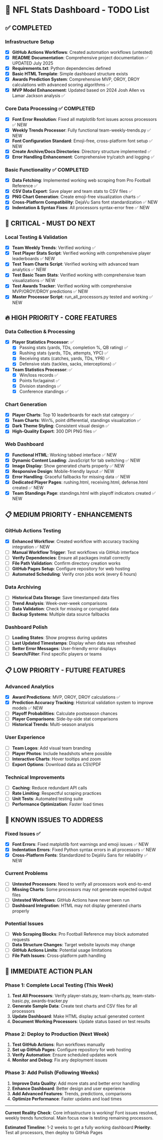 # 🏈 NFL Stats Dashboard - TODO List

## ✅ COMPLETED

### Infrastructure Setup
- [x] **GitHub Actions Workflows**: Created automation workflows (untested)
- [x] **README Documentation**: Comprehensive project documentation ✅ UPDATED July 2025
- [x] **Requirements.txt**: Python dependencies defined
- [x] **Basic HTML Template**: Simple dashboard structure exists
- [x] **Awards Prediction System**: Comprehensive MVP, OROY, DROY calculations with advanced scoring algorithms ✅
- [x] **MVP Model Enhancement**: Updated based on 2024 Josh Allen vs Lamar Jackson analysis ✅

### Core Data Processing ✅ COMPLETED
- [x] **Font Error Resolution**: Fixed all matplotlib font issues across processors ✅ NEW
- [x] **Weekly Trends Processor**: Fully functional team-weekly-trends.py ✅ NEW
- [x] **Font Configuration Standard**: Emoji-free, cross-platform font setup ✅ NEW
- [x] **Create Archive/Docs Directories**: Directory structure implemented ✅
- [x] **Error Handling Enhancement**: Comprehensive try/catch and logging ✅

### Basic Functionality ✅ COMPLETED
- [x] **Data Fetching**: Implemented working web scraping from Pro Football Reference ✅
- [x] **CSV Data Export**: Save player and team stats to CSV files ✅
- [x] **PNG Chart Generation**: Create emoji-free visualization charts ✅
- [x] **Cross-Platform Compatibility**: DejaVu Sans font standardization ✅ NEW
- [x] **Indentation & Syntax Fixes**: All processors syntax-error free ✅ NEW

## 🚨 CRITICAL - MUST DO NEXT

### Local Testing & Validation
- [x] **Team Weekly Trends**: Verified working ✅ 
- [x] **Test Player Stats Script**: Verified working with comprehensive player leaderboards ✅ NEW
- [x] **Test Team Charts Script**: Verified working with advanced team analytics ✅ NEW
- [x] **Test Basic Team Stats**: Verified working with comprehensive team visualizations ✅ NEW
- [x] **Test Awards Tracker**: Verified working with comprehensive MVP/OROY/DROY predictions ✅ NEW
- [x] **Master Processor Script**: run_all_processors.py tested and working ✅ NEW

## 🔥 HIGH PRIORITY - CORE FEATURES

### Data Collection & Processing
- [x] **Player Statistics Processor**: ✅
  - [x] Passing stats (yards, TDs, completion %, QB rating) ✅
  - [x] Rushing stats (yards, TDs, attempts, YPC) ✅
  - [x] Receiving stats (catches, yards, TDs, YPR) ✅
  - [x] Defensive stats (tackles, sacks, interceptions) ✅
- [x] **Team Statistics Processor**: ✅
  - [x] Win/loss records ✅
  - [x] Points for/against ✅
  - [x] Division standings ✅
  - [x] Conference standings ✅

### Chart Generation
- [x] **Player Charts**: Top 10 leaderboards for each stat category ✅
- [x] **Team Charts**: Win%, point differential, standings visualization ✅
- [x] **Dark Theme Styling**: Consistent visual design ✅
- [x] **High-Quality Export**: 300 DPI PNG files ✅

### Web Dashboard
- [x] **Functional HTML**: Working tabbed interface ✅ NEW
- [x] **Dynamic Content Loading**: JavaScript for tab switching ✅ NEW
- [x] **Image Display**: Show generated charts properly ✅ NEW
- [x] **Responsive Design**: Mobile-friendly layout ✅ NEW
- [x] **Error Handling**: Graceful fallbacks for missing data ✅ NEW
- [x] **Dedicated Player Pages**: rushing.html, receiving.html, defense.html created ✅ NEW
- [x] **Team Standings Page**: standings.html with playoff indicators created ✅ NEW

## 📋 MEDIUM PRIORITY - ENHANCEMENTS

### GitHub Actions Testing
- [x] **Enhanced Workflow**: Created workflow with accuracy tracking integration ✅ NEW
- [ ] **Manual Workflow Trigger**: Test workflows via GitHub interface
- [ ] **Verify Dependencies**: Ensure all packages install correctly
- [ ] **File Path Validation**: Confirm directory creation works
- [ ] **GitHub Pages Setup**: Configure repository for web hosting
- [ ] **Automated Scheduling**: Verify cron jobs work (every 6 hours)

### Data Archiving
- [ ] **Historical Data Storage**: Save timestamped data files
- [ ] **Trend Analysis**: Week-over-week comparisons
- [ ] **Data Validation**: Check for missing or corrupted data
- [ ] **Backup Systems**: Multiple data source fallbacks

### Dashboard Polish
- [ ] **Loading States**: Show progress during updates
- [ ] **Last Updated Timestamps**: Display when data was refreshed
- [ ] **Better Error Messages**: User-friendly error displays
- [ ] **Search/Filter**: Find specific players or teams

## 📋 LOW PRIORITY - FUTURE FEATURES

### Advanced Analytics
- [x] **Award Predictions**: MVP, OROY, DROY calculations ✅
- [x] **Prediction Accuracy Tracking**: Historical validation system to improve models ✅ NEW
- [ ] **Playoff Probabilities**: Calculate postseason chances
- [ ] **Player Comparisons**: Side-by-side stat comparisons
- [ ] **Historical Trends**: Multi-season analysis

### User Experience
- [ ] **Team Logos**: Add visual team branding
- [ ] **Player Photos**: Include headshots where possible
- [ ] **Interactive Charts**: Hover tooltips and zoom
- [ ] **Export Options**: Download data as CSV/PDF

### Technical Improvements
- [ ] **Caching**: Reduce redundant API calls
- [ ] **Rate Limiting**: Respectful scraping practices
- [ ] **Unit Tests**: Automated testing suite
- [ ] **Performance Optimization**: Faster load times

## 🐛 KNOWN ISSUES TO ADDRESS

### Fixed Issues ✅
- [x] **Font Errors**: Fixed matplotlib font warnings and emoji issues ✅ NEW
- [x] **Indentation Errors**: Fixed Python syntax errors in all processors ✅ NEW
- [x] **Cross-Platform Fonts**: Standardized to DejaVu Sans for reliability ✅ NEW

### Current Problems
- [ ] **Untested Processors**: Need to verify all processors work end-to-end
- [ ] **Missing Charts**: Some processors may not generate expected output files
- [ ] **Untested Workflows**: GitHub Actions have never been run
- [ ] **Dashboard Integration**: HTML may not display generated charts properly

### Potential Issues
- [ ] **Web Scraping Blocks**: Pro Football Reference may block automated requests
- [ ] **Data Structure Changes**: Target website layouts may change
- [ ] **GitHub Actions Limits**: Potential usage limitations
- [ ] **File Path Issues**: Cross-platform path handling

## 🎯 IMMEDIATE ACTION PLAN

### Phase 1: Complete Local Testing (This Week)
1. **Test All Processors**: Verify player-stats.py, team-charts.py, team-stats-basic.py, awards-tracker.py
2. **Generate Sample Data**: Create test charts and CSV files for all processors
3. **Update Dashboard**: Make HTML display actual generated content
4. **Document Working Processors**: Update status based on test results

### Phase 2: Deploy to Production (Next Week)
1. **Test GitHub Actions**: Run workflows manually
2. **Set up GitHub Pages**: Configure repository for web hosting
3. **Verify Automation**: Ensure scheduled updates work
4. **Monitor and Debug**: Fix any deployment issues

### Phase 3: Add Polish (Following Weeks)
1. **Improve Data Quality**: Add more stats and better error handling
2. **Enhance Dashboard**: Better design and user experience
3. **Add Advanced Features**: Trends, predictions, comparisons
4. **Optimize Performance**: Faster updates and load times

---

**Current Reality Check**: Core infrastructure is working! Font issues resolved, weekly trends functional. Main focus now is testing remaining processors.

**Estimated Timeline**: 1-2 weeks to get a fully working dashboard
**Priority**: Test all processors, then deploy to GitHub Pages
